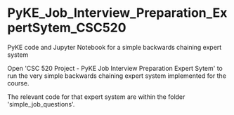 # PyKE_Job_Interview_Preparation_ExpertSytem_CSC520
PyKE code and Jupyter Notebook for a simple backwards chaining expert system 

Open 'CSC 520 Project - PyKE Job Interview Preparation Expert Sytem' to run the very simple backwards chaining expert system implemented for the course. 

The relevant code for that expert system are within the folder 'simple_job_questions'.
